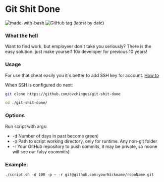 # Git Shit Done

[![made-with-bash](https://img.shields.io/badge/Made%20with-Bash-1f425f.svg)](https://www.gnu.org/software/bash/)
![GitHub tag (latest by date)](https://img.shields.io/github/v/release/ovchingus/git-shit-done)


### What the hell

Want to find work, but employeer don`t take you seriously? There is the easy solution: just make yourself 10x developer for previous 10 years!

### Usage

For use that cheat easily you it`s better to add SSH key for account.
[How to](https://help.github.com/en/enterprise/2.16/user/articles/adding-a-new-ssh-key-to-your-github-account)

When SSH is configured do next:
```bash
git clone https://github.com/ovchingus/git-shit-done

cd ./git-shit-done/
```

### Options
Run script with args:
 * -d Number of days in past become green)
 * -p Path to script working directory, only for runtime. Any non-git folder
 * -r Your GitHub repository to push commits, it may be private, so noone will see our falsy coommits)  

### Example: 

```
./script.sh -d 100 -p ~ -r git@github.com:yourNickname/repoName.git
```